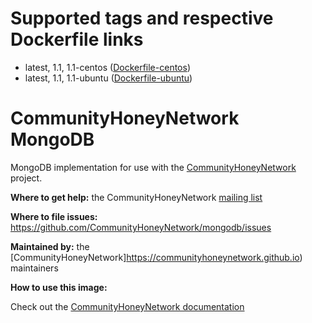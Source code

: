 # Supported tags and respective Dockerfile links

*  latest, 1.1, 1.1-centos \([Dockerfile-centos](https://github.com/CommunityHoneyNetwork/mongodb/blob/v1.1/Dockerfile-centos)\)
*  latest, 1.1, 1.1-ubuntu \([Dockerfile-ubuntu](https://github.com/CommunityHoneyNetwork/mongodb/blob/v1.1/Dockerfile-ubuntu)\)

# CommunityHoneyNetwork MongoDB

MongoDB implementation for use with the [CommunityHoneyNetwork](https://communityhoneynetwork.github.io/) project.

**Where to get help:**
the CommunityHoneyNetwork [mailing list](stingar@duke.edu)

**Where to file issues:**
https://github.com/CommunityHoneyNetwork/mongodb/issues

**Maintained by:**
the [CommunityHoneyNetwork]https://communityhoneynetwork.github.io) maintainers

**How to use this image:**

Check out the [CommunityHoneyNetwork documentation](https://communityhoneynetwork.github.io/)
